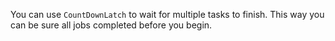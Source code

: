 You can use `CountDownLatch` to wait for multiple tasks to finish.
This way you can be sure all jobs completed before you begin.
